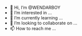 - 👋 Hi, I’m @WENDARBOY
- 👀 I’m interested in ...
- 🌱 I’m currently learning ...
- 💞️ I’m looking to collaborate on ...
- 📫 How to reach me ...

<!---
WENDARBOY/WENDARBOY is a ✨ special ✨ repository because its `README.md` (this file) appears on your GitHub profile.
You can click the Preview link to take a look at your changes.
--->
